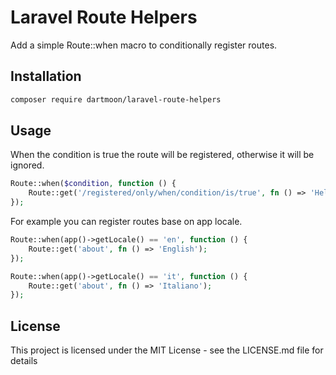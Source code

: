 # Laravel Route Helpers

Add a simple Route::when macro to conditionally register routes.

## Installation

```bash
composer require dartmoon/laravel-route-helpers
```

## Usage
When the condition is true the route will be registered, otherwise it will be ignored.

```php
Route::when($condition, function () {
    Route::get('/registered/only/when/condition/is/true', fn () => 'Hello World');
});
```

For example you can register routes base on app locale.

```php
Route::when(app()->getLocale() == 'en', function () {
    Route::get('about', fn () => 'English');
});

Route::when(app()->getLocale() == 'it', function () {
    Route::get('about', fn () => 'Italiano');
});
```

## License

This project is licensed under the MIT License - see the LICENSE.md file for details